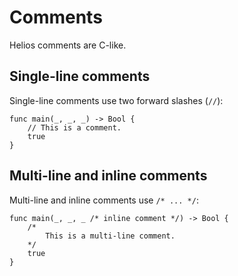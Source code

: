 # Comments

Helios comments are C-like. 

## Single-line comments

Single-line comments use two forward slashes (`//`):

```helios
func main(_, _, _) -> Bool {
	// This is a comment.
	true
}
```

## Multi-line and inline comments

Multi-line and inline comments use `/* ... */`:

```helios
func main(_, _, _ /* inline comment */) -> Bool {
	/*
		This is a multi-line comment.
	*/
	true
}
```

